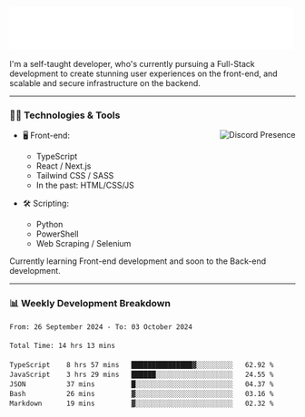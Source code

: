 <img src="assets/wave.svg" alt=":wave:" />

I'm a self-taught developer, who's currently pursuing a Full-Stack development to create stunning user experiences on the front-end, and scalable and secure infrastructure on the backend.

---

### 🧑‍💻 Technologies & Tools

<a href="https://discord.com/users/414304208649453568" target="_blank" rel="nofollow">
   <img src="https://lanyard-profile-readme.vercel.app/api/414304208649453568?idleMessage=Probably%20doing%20something%20else..." alt="Discord Presence" align="right">
</a>

- 🖥️ Front-end:

  - TypeScript
  - React / Next.js
  - Tailwind CSS / SASS
  - In the past: HTML/CSS/JS

- 🛠 Scripting:

  - Python
  - PowerShell
  - Web Scraping / Selenium

Currently learning Front-end development and soon to the Back-end development.

---

### 📊 Weekly Development Breakdown

<!-- ![ccrsxx's GitHub Stats](https://github-readme-stats.vercel.app/api?username=ccrsxx&count_private=true&theme=tokyonight) -->
<!-- ![ccrsxx's Top Langs](https://github-readme-stats.vercel.app/api/top-langs/?username=ccrsxx&hide=lua,java,html&theme=tokyonight) -->

<!--START_SECTION:waka-->

```txt
From: 26 September 2024 - To: 03 October 2024

Total Time: 14 hrs 13 mins

TypeScript    8 hrs 57 mins   ███████████████▓░░░░░░░░░   62.92 %
JavaScript    3 hrs 29 mins   ██████░░░░░░░░░░░░░░░░░░░   24.55 %
JSON          37 mins         █░░░░░░░░░░░░░░░░░░░░░░░░   04.37 %
Bash          26 mins         ▓░░░░░░░░░░░░░░░░░░░░░░░░   03.16 %
Markdown      19 mins         ▓░░░░░░░░░░░░░░░░░░░░░░░░   02.32 %
```

<!--END_SECTION:waka-->
